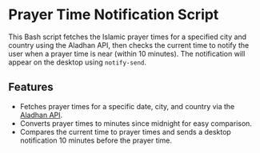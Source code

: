 # Prayer Time Notification Script

This Bash script fetches the Islamic prayer times for a specified city and country using the Aladhan API, then checks the current time to notify the user when a prayer time is near (within 10 minutes). The notification will appear on the desktop using `notify-send`.

## Features
- Fetches prayer times for a specific date, city, and country via the [Aladhan API](https://aladhan.com/prayer-times-api).
- Converts prayer times to minutes since midnight for easy comparison.
- Compares the current time to prayer times and sends a desktop notification 10 minutes before the prayer time.
